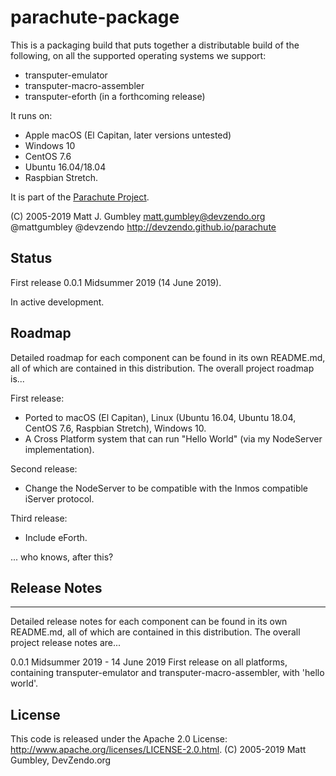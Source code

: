 parachute-package
=================
This is a packaging build that puts together a distributable build of the following, on all the supported operating
systems we support:
* transputer-emulator
* transputer-macro-assembler
* transputer-eforth (in a forthcoming release)

It runs on:
* Apple macOS (El Capitan, later versions untested)
* Windows 10
* CentOS 7.6
* Ubuntu 16.04/18.04 
* Raspbian Stretch.

It is part of the [Parachute Project](https://devzendo.github.io/parachute).

(C) 2005-2019 Matt J. Gumbley
matt.gumbley@devzendo.org
@mattgumbley @devzendo
http://devzendo.github.io/parachute


Status
------
First release 0.0.1 Midsummer 2019 (14 June 2019).

In active development.

Roadmap
-------
Detailed roadmap for each component can be found in its own README.md, all of which are contained in this distribution.
The overall project roadmap is...

First release:
* Ported to macOS (El Capitan), Linux (Ubuntu 16.04, Ubuntu 18.04, CentOS 7.6, Raspbian Stretch), Windows 10.
* A Cross Platform system that can run "Hello World" (via my NodeServer implementation).

Second release:
* Change the NodeServer to be compatible with the Inmos compatible iServer protocol.

Third release:
* Include eForth.

... who knows, after this?

Release Notes
-------------
-------------
Detailed release notes for each component can be found in its own README.md, all of which are contained in this
distribution. The overall project release notes are...

0.0.1 Midsummer 2019 - 14 June 2019
First release on all platforms, containing transputer-emulator and transputer-macro-assembler, with 'hello world'.


License
-------
This code is released under the Apache 2.0 License: http://www.apache.org/licenses/LICENSE-2.0.html.
(C) 2005-2019 Matt Gumbley, DevZendo.org


